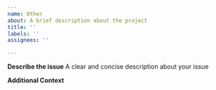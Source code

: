 ```yaml
---
name: Other
about: A brief description about the project
title: ''
labels: ''
assignees: ''

---
```


**Describe the issue**
A clear and concise description about your issue

**Additional Context**
